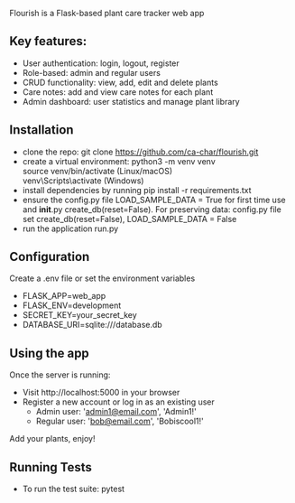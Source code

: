 Flourish is a Flask-based plant care tracker web app

## Key features:

- User authentication: login, logout, register
- Role-based: admin and regular users
- CRUD functionality: view, add, edit and delete plants
- Care notes: add and view care notes for each plant
- Admin dashboard: user statistics and manage plant library

## Installation

- clone the repo: git clone https://github.com/ca-char/flourish.git
- create a virtual environment:
  python3 -m venv venv  
  source venv/bin/activate (Linux/macOS)  
  venv\Scripts\activate (Windows)
- install dependencies by running pip install -r requirements.txt
- ensure the config.py file LOAD_SAMPLE_DATA = True for first time use and **init**.py create_db(reset=False). For preserving data: config.py file set create_db(reset=False), LOAD_SAMPLE_DATA = False
- run the application run.py

## Configuration

Create a .env file or set the environment variables

- FLASK_APP=web_app
- FLASK_ENV=development
- SECRET_KEY=your_secret_key
- DATABASE_URI=sqlite:///database.db

## Using the app

Once the server is running:

- Visit http://localhost:5000 in your browser
- Register a new account or log in as an existing user
  - Admin user: 'admin1@email.com', 'Admin1!'
  - Regular user: 'bob@email.com', 'Bobiscool1!'

Add your plants, enjoy!

## Running Tests

- To run the test suite: pytest
